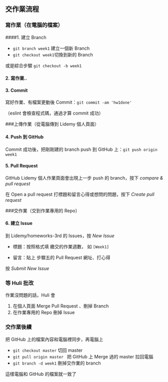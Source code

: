 ## 交作業流程

### 寫作業（在電腦的檔案）

####1. 建立 Branch

-  `git branch week1` 建立一個新 Branch
-  `git checkout week1`切換到新的 Branch

或是綜合步驟 `git checkout -b week1`

#### 2. 寫作業..

#### 3. Commit

寫好作業、有檔案更動後 Commit：`git commit -am 'hw1done'` 

（eslint 會檢查程式碼，通過才算 commit 成功）



###上傳作業（從電腦傳到 Lidemy 個人頁面）

#### 4. Push 到 GitHub

Commit 成功後，把剛剛建的 branch push 到 GitHub 上：`git push origin week1`

#### 5. Pull Request

GitHub Lidemy 個人作業頁面會出現上一步 push 的 branch，按下 *compare & pull request*

在 Open a pull request 打標題和留言心得或想問的問題，按下 *Create pull request*



###交作業（交到作業專用的 Repo）

#### 6. 建立 Issue

到 Lidemy/homeworks-3rd 的 Issues，按 *New Issue* 

- 標題：按照格式填 繳交的作業週數， 如 `[Week1]`

- 留言：貼上 步驟五的 Pull Request 網址、打心得

按 *Submit New Issue* 

### 等 Huli 批改

作業沒問題的話，Huli 會

1. 在個人頁面 Merge Pull Request 、刪掉 Branch
2. 在作業專用的 Repo 刪掉 Issue

### 交作業後續

把 GitHub 上的檔案內容和電腦裡同步，再電腦上

- `git checkout master` 切回 master
- `git pull origin master ` 把 GitHub 上 Merge 過的 master 拉回電腦
- `git branch -d week1`  刪掉交作業的 branch

這樣電腦和 GitHub 的檔案就一致了





